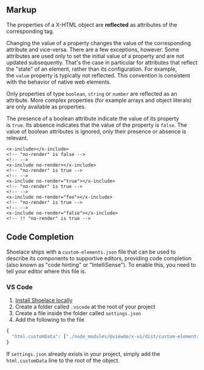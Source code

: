 ## Markup

The properties of a X-HTML object are **reflected** as attributes of the corresponding tag.

Changing the value of a property changes the value of the corresponding attribute and vice-versa. There are a few exceptions, however. Some attributes are used only to set the initial value of a property and are not updated subsequently. That's the case in particular for attributes that reflect the "state" of an element, rather than its configuration. For example, the `value` property is typically not reflected. This convention is consistent with the behavior of native web elements.

Only properties of type `boolean`, `string` or `number` are reflected as an attribute. More complex properties (for example arrays and object literals) are only available as properties.

The presence of a boolean attribute indicate the value of its property is `true`. Its absence indicates that the value of the property is `false`. The value of boolean attributes is ignored, only their presence or absence is relevant.

```
<x-include></x-include>
<!-- "no-render" is false -->
<!-- -->
<x-include no-render></x-include>
<!-- "no-render" is true -->
<!-- -->
<x-include no-render="true"></x-include>
<!-- "no-render" is true -->
<!-- -->
<x-include no-render="foo"></x-include>
<!-- "no-render" is true -->
<!-- -->
<x-include no-render="false"></x-include>
<!-- !! "no-render" is true -->

```

## Code Completion

Shoelace ships with a `custom-elements.json` file that can be used to describe its components to supportive editors, providing code completion (also known as "code hinting" or "IntelliSense"). To enable this, you need to tell your editor where this file is.

### VS Code

1. [Install Shoelace locally](/getting-started/installation.md#local-installation)
2. Create a folder called `.vscode` at the root of your project
3. Create a file inside the folder called `settings.json`
4. Add the following to the file

```js
{
  "html.customData": ["./node_modules/@viewdo/x-ui/dist/custom-elements.html-data.json"]
}
```

If `settings.json` already exists in your project, simply add the `html.customData` line to the root of the object.
